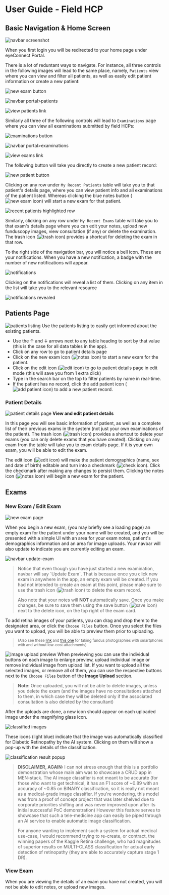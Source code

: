 # User Guide - Field HCP
## Basic Navigation & Home Screen

![navbar screenshot](./images/field_1.png)

When you first login you will be redirected to your home page under eyeConnect Portal.

There is a lot of reduntant ways to navigate. For instance, all three controls in the following images will lead to the same place, namely, `Patients` view where you can view and filter all patients, as well as easily edit patient information or create a new patient:

![new exam button](./images/field_2.png)

![navbar portal>patients](./images/field_3.png) 

![view patients link](./images/field_4.png)

Similarly all three of the following controls will lead to `Examinations` page where you can view all examinations submitted by field HCPs:

![examinations button](./images/field_7.png)

![navbar portal>examinations](./images/field_5.png)

![view exams link](./images/field_6.png)

The following button will take you directly to create a new patient record:

![new patient button](./images/field_8.png)

Clicking on any row under `My Recent Patients` table will take you to that patient's details page, where you can view patient info and all examinations of the patient listed. Whereas clicking the blue notes button (![new exam icon](./images/notes_btn.png)) will start a new exam for that patient.

![recent patients highlighted row](./images/field_9.png)

Similarly, clicking on any row under `My Recent Exams` table will take you to that exam's details page where you can edit your notes, upload new funduscopy images, view consultation (if any) or delete the examination. The trash icon (![trash icon](./images/trash_btn.png)) provides a shortcut for deleting the exam in that row.

To the right side of the navigation bar, you will notice a bell icon. These are your notifications. When you have a new notification, a badge with the number of new notifications will appear.

![notifications](./images/field_10.png)

Clicking on the notifications will reveal a list of them. Clicking on any item in the list will take you to the relevant resource

![notifications revealed](./images/field_11.png)

## Patients Page

![patients listing](./images/field_12.png)
Use the patients listing to easily get informed about the existing patients. 
+ Use the &uarr; and &darr; arrows next to any table heading to sort by that value (this is the case for all data tables in the app).
+ Click on any row to go to patient details page
+ Click on the new exam icon (![notes icon](./images/notes_btn.png)) to start a new exam for the patient.
+ Click on the edit icon (![edit icon](./images/edit_btn.png)) to go to patient details page in edit mode (this will save you from 1 extra click)
+ Type in the search bar on the top to filter patients by name in real-time.
+ If the patient has no record, click the add patient icon (![add patient icon](./images/add_btn.png)) to add a new patient record.

### Patient Details

![patient details page](./images/field_13.png)
**View and edit patient details**

In this page you will see basic information of patient, as well as a complete list of their previous exams in the system (not just your own examinations of the patient). The trash icon (![trash icon](./images/trash_btn.png)) provides a shortcut to delete your exams (you can only delete exams that you have created). Clicking on any exam from the table will take you to exam details page. If it is your own exam, you will be able to edit the exam.

The edit icon (![edit icon](./images/edit_btn.png)) will make the patient demographics (name, sex and date of birth) editable and turn into a checkmark (![check icon](./images/check_btn.png)). Click the checkmark after making any changes to persist them. Clicking the notes icon (![notes icon](./images/notes_btn.png)) will begin a new exam for the patient.

## Exams
### New Exam / Edit Exam
![new exam page](./images/field_14.png)

When you begin a new exam, (you may briefly see a loading page) an empty exam for the patient under your name will be created, and you will be presented with a simple UI with an area for your exam notes, patient's demographics information and an area for image uploads. Your navbar will also update to indicate you are currently editing an exam. 

![navbar update-exam](./images/field_15.png)

<blockquote>
Notice that even though you have just started a new examination, navbar will say `Update Exam`. That is because once you click new exam in anywhere in the app, an empty exam will be created. If you had not intended to create an exam at this point, please make sure to use the trash icon (<img src="./images/trash_btn.png" alt="trash icon">) to delete the exam record.

Also note that your notes will <b>NOT</b> automatically save. Once you make changes, be sure to save them using the save button (<img src="./images/save_btn.png" alt="save icon">) next to the delete icon, on the top right of the exam card.
</blockquote>

To add retina images of your patients, you can drag and drop them to the designated area, or click the `Choose Files` button. Once you select the files you want to upload, you will be able to preview them prior to uploading.<blockquote><small> (Also see these [link](https://eyewiki.aao.org/Smartphone_Funduscopy_-_How_to_Use_Smartphone_to_Take_Fundus_Photographs) and [this one](https://www.ncbi.nlm.nih.gov/pmc/articles/PMC5609317/) for taking fundus photographies with smartphones with and without low-cost attachments)</small></blockquote>

![image upload preview](./images/field_16.png)
When previewing you can use the individual buttons on each image to enlarge preview, upload individual image or remove individual image from upload list. If you want to upload all the selected images, or remove all of them, you can use the respective buttons next to the `Choose Files` button of the **Image Upload** section.
<blockquote><b>Note: </b>Once uploaded, you will not be able to delete images, unless you delete the exam (and the images have no consultations attached to them, in which case they will be deleted only if the associated consultation is also deleted by the consultant)</blockquote>
After the uploads are done, a new icon should appear on each uploaded image under the magnifying glass icon. 

![classified images](./images/field_17.png)

These icons (light blue) indicate that the image was automatically classified for Diabetic Retinopathy by the AI system. Clicking on them will show a pop-up with the details of the classification.

![classification result popup](./images/field_18.png)

<blockquote>
<b>DISCLAIMER, AGAIN: </b> I can not stress enough that this is a portfolio demonstration whose main aim was to showcase a CRUD app in MEN-stack. The AI image classifier is not meant to be accurate (for those who want to get technical, it has an F1 score of ~0.89 with an accuracy of ~0.85 on BINARY classification, so it is really not meant as a medical-grade image classifier. If you're wondering, this model was from a proof of concept project that was later shelved due to corporate priorities shifting and was never improved upon after its initial successful PoC demonstration) However this feature serves to showcase that such a tele-medicine app can easily be piped through an AI service to enable automatic image classification. 

For anyone wanting to implement such a system for actual medical use-case, I would recommend trying to re-create, or contract, the winning papers of the Kaggle Retina challenge, who had magnitudes of superior results on MULTI-CLASS classification for actual early detection of retinopathy (they are able to accurately capture stage 1 DR).
</blockquote>

### View Exam
When you are viewing the details of an exam you have not created, you will not be able to edit notes, or upload new images.

